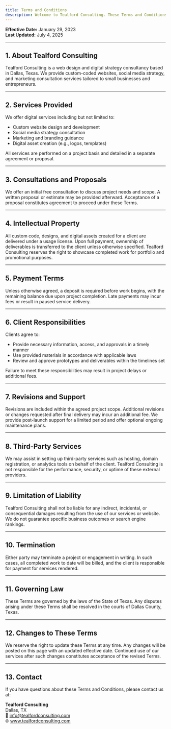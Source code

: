 ```yaml
---
title: Terms and Conditions
description: Welcome to Tealford Consulting. These Terms and Conditions (“Terms”) govern your access to and use of our website and services. By engaging with Tealford Consulting in any capacity, you agree to be bound by these Terms. If you do not agree, please do not use our site or services.
---
```


**Effective Date:** January 29, 2023  
**Last Updated:** July 4, 2025

---

## 1. About Tealford Consulting

Tealford Consulting is a web design and digital strategy consultancy based in Dallas, Texas. We provide custom-coded websites, social media strategy, and marketing consultation services tailored to small businesses and entrepreneurs.

---

## 2. Services Provided

We offer digital services including but not limited to:

- Custom website design and development
- Social media strategy consultation
- Marketing and branding guidance
- Digital asset creation (e.g., logos, templates)

All services are performed on a project basis and detailed in a separate agreement or proposal.

---

## 3. Consultations and Proposals

We offer an initial free consultation to discuss project needs and scope. A written proposal or estimate may be provided afterward. Acceptance of a proposal constitutes agreement to proceed under these Terms.

---

## 4. Intellectual Property

All custom code, designs, and digital assets created for a client are delivered under a usage license. Upon full payment, ownership of deliverables is transferred to the client unless otherwise specified. Tealford Consulting reserves the right to showcase completed work for portfolio and promotional purposes.

---

## 5. Payment Terms

Unless otherwise agreed, a deposit is required before work begins, with the remaining balance due upon project completion. Late payments may incur fees or result in paused service delivery.

---

## 6. Client Responsibilities

Clients agree to:

- Provide necessary information, access, and approvals in a timely manner
- Use provided materials in accordance with applicable laws
- Review and approve prototypes and deliverables within the timelines set

Failure to meet these responsibilities may result in project delays or additional fees.

---

## 7. Revisions and Support

Revisions are included within the agreed project scope. Additional revisions or changes requested after final delivery may incur an additional fee. We provide post-launch support for a limited period and offer optional ongoing maintenance plans.

---

## 8. Third-Party Services

We may assist in setting up third-party services such as hosting, domain registration, or analytics tools on behalf of the client. Tealford Consulting is not responsible for the performance, security, or uptime of these external providers.

---

## 9. Limitation of Liability

Tealford Consulting shall not be liable for any indirect, incidental, or consequential damages resulting from the use of our services or website. We do not guarantee specific business outcomes or search engine rankings.

---

## 10. Termination

Either party may terminate a project or engagement in writing. In such cases, all completed work to date will be billed, and the client is responsible for payment for services rendered.

---

## 11. Governing Law

These Terms are governed by the laws of the State of Texas. Any disputes arising under these Terms shall be resolved in the courts of Dallas County, Texas.

---

## 12. Changes to These Terms

We reserve the right to update these Terms at any time. Any changes will be posted on this page with an updated effective date. Continued use of our services after such changes constitutes acceptance of the revised Terms.

---

## 13. Contact

If you have questions about these Terms and Conditions, please contact us at:

**Tealford Consulting**  
Dallas, TX  
📧 info@tealfordconsulting.com  
🌐 www.tealfordconsulting.com


